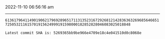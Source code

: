 2022-11-10 06:56:16 am

---

`6136179641149019062179692896517113135231672926812142836363269685646651725053211615701915624999191598000182852828046083025018848`

`Latest commit SHA is: 5269365bb9be966e4709e18c4e041510d0c8068e `

